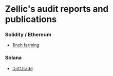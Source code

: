 # Zellic's audit reports and publications

### Solidity / Ethereum

- [1inch farming](./1inch%20Farming%20Audit%20Report.pdf)

### Solana

- [Drift.trade](./Drift%20Protocol%20Audit%20Report.pdf)

